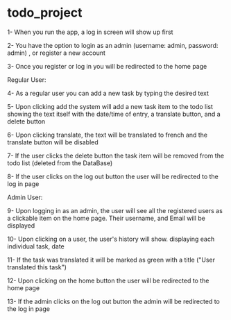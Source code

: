 # todo_project

1- When you run the app, a log in screen will show up first

2- You have the option to login as an admin (username: admin, password: admin) , or register a new account

3- Once you register or log in you will be redirected to the home page

Regular User:

4- As a regular user you can add a new task by typing the desired text 

5- Upon clicking add the system will add a new task item to the todo list showing the text itself with the date/time of entry, a translate button, and a delete button

6- Upon clicking translate, the text will be translated to french and the translate button will be disabled

7- If the user clicks the delete button the task item will be removed from the todo list (deleted from the DataBase)

8- If the user clicks on the log out button the user will be redirected to the log in page

Admin User:

9- Upon logging in as an admin, the user will see all the registered users as a clickable item on the home page. Their username, and Email will be displayed

10- Upon clicking on a user, the user's history will show. displaying each individual task, date 

11- If the task was translated it will be marked as green with a title ("User translated this task")

12- Upon clicking on the home button the user will be redirected to the home page

13- If the admin clicks on the log out button the admin will be redirected to the log in page

